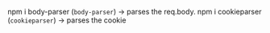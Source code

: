 npm i body-parser (`body-parser`) -> parses the req.body.
npm i cookieparser (`cookieparser`) -> parses the cookie
